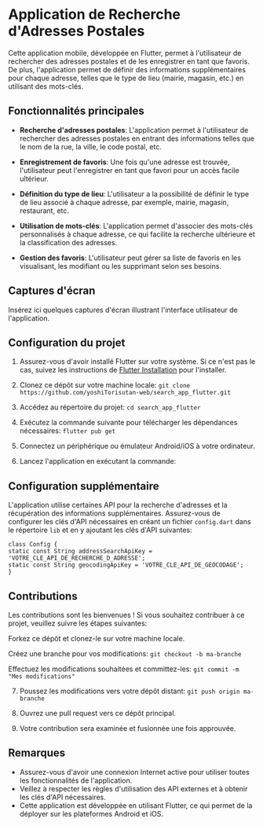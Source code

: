 # Application de Recherche d'Adresses Postales

Cette application mobile, développée en Flutter, permet à l'utilisateur de rechercher des adresses postales et de les enregistrer en tant que favoris. De plus, l'application permet de définir des informations supplémentaires pour chaque adresse, telles que le type de lieu (mairie, magasin, etc.) en utilisant des mots-clés.

## Fonctionnalités principales

- **Recherche d'adresses postales**: L'application permet à l'utilisateur de rechercher des adresses postales en entrant des informations telles que le nom de la rue, la ville, le code postal, etc.

- **Enregistrement de favoris**: Une fois qu'une adresse est trouvée, l'utilisateur peut l'enregistrer en tant que favori pour un accès facile ultérieur.

- **Définition du type de lieu**: L'utilisateur a la possibilité de définir le type de lieu associé à chaque adresse, par exemple, mairie, magasin, restaurant, etc.

- **Utilisation de mots-clés**: L'application permet d'associer des mots-clés personnalisés à chaque adresse, ce qui facilite la recherche ultérieure et la classification des adresses.

- **Gestion des favoris**: L'utilisateur peut gérer sa liste de favoris en les visualisant, les modifiant ou les supprimant selon ses besoins.

## Captures d'écran

Insérez ici quelques captures d'écran illustrant l'interface utilisateur de l'application.

## Configuration du projet

1. Assurez-vous d'avoir installé Flutter sur votre système. Si ce n'est pas le cas, suivez les instructions de [Flutter Installation](https://flutter.dev/docs/get-started/install) pour l'installer.

2. Clonez ce dépôt sur votre machine locale: 
```git clone https://github.com/yoshiTorisutan-web/search_app_flutter.git```

3. Accédez au répertoire du projet:
```cd search_app_flutter```

4. Exécutez la commande suivante pour télécharger les dépendances nécessaires:
```flutter pub get```

5. Connectez un périphérique ou émulateur Android/iOS à votre ordinateur.

6. Lancez l'application en exécutant la commande:

## Configuration supplémentaire

L'application utilise certaines API pour la recherche d'adresses et la récupération des informations supplémentaires. Assurez-vous de configurer les clés d'API nécessaires en créant un fichier `config.dart` dans le répertoire `lib` et en y ajoutant les clés d'API suivantes:

```
class Config {
static const String addressSearchApiKey = 'VOTRE_CLE_API_DE_RECHERCHE_D_ADRESSE';
static const String geocodingApiKey = 'VOTRE_CLE_API_DE_GEOCODAGE';
}

```

## Contributions

Les contributions sont les bienvenues ! Si vous souhaitez contribuer à ce projet, veuillez suivre les étapes suivantes:

Forkez ce dépôt et clonez-le sur votre machine locale.

Créez une branche pour vos modifications:
```git checkout -b ma-branche```

Effectuez les modifications souhaitées et committez-les:
```git commit -m "Mes modifications"```


7. Poussez les modifications vers votre dépôt distant:
```git push origin ma-branche```


8. Ouvrez une pull request vers ce dépôt principal.

9. Votre contribution sera examinée et fusionnée une fois approuvée.

## Remarques

- Assurez-vous d'avoir une connexion Internet active pour utiliser toutes les fonctionnalités de l'application.
- Veillez à respecter les règles d'utilisation des API externes et à obtenir les clés d'API nécessaires.
- Cette application est développée en utilisant Flutter, ce qui permet de la déployer sur les plateformes Android et iOS.




